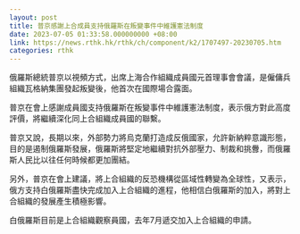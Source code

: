 ```yaml
---
layout: post
title: 普京感謝上合成員支持俄羅斯在叛變事件中維護憲法制度
date: 2023-07-05 01:33:58.000000000 +08:00
link: https://news.rthk.hk/rthk/ch/component/k2/1707497-20230705.htm
categories: rthk
---
```


俄羅斯總統普京以視頻方式，出席上海合作組織成員國元首理事會會議，是僱傭兵組織瓦格納集團發起叛變後，他首次在國際場合露面。

普京在會上感謝成員國支持俄羅斯在叛變事件中維護憲法制度，表示俄方對此高度評價，將繼續深化同上合組織成員國的聯繫。

普京又說，長期以來，外部勢力將烏克蘭打造成反俄國家，允許新納粹意識形態，目的是遏制俄羅斯發展，俄羅斯將堅定地繼續對抗外部壓力、制裁和挑釁，而俄羅斯人民比以往任何時候都更加團結。

另外，普京在會上建議，將上合組織的反恐機構從區域性轉變為全球性，又表示，俄方支持白俄羅斯盡快完成加入上合組織的進程，他相信白俄羅斯的加入，將對上合組織的發展產生積極影響。

白俄羅斯目前是上合組織觀察員國，去年7月遞交加入上合組織的申請。

